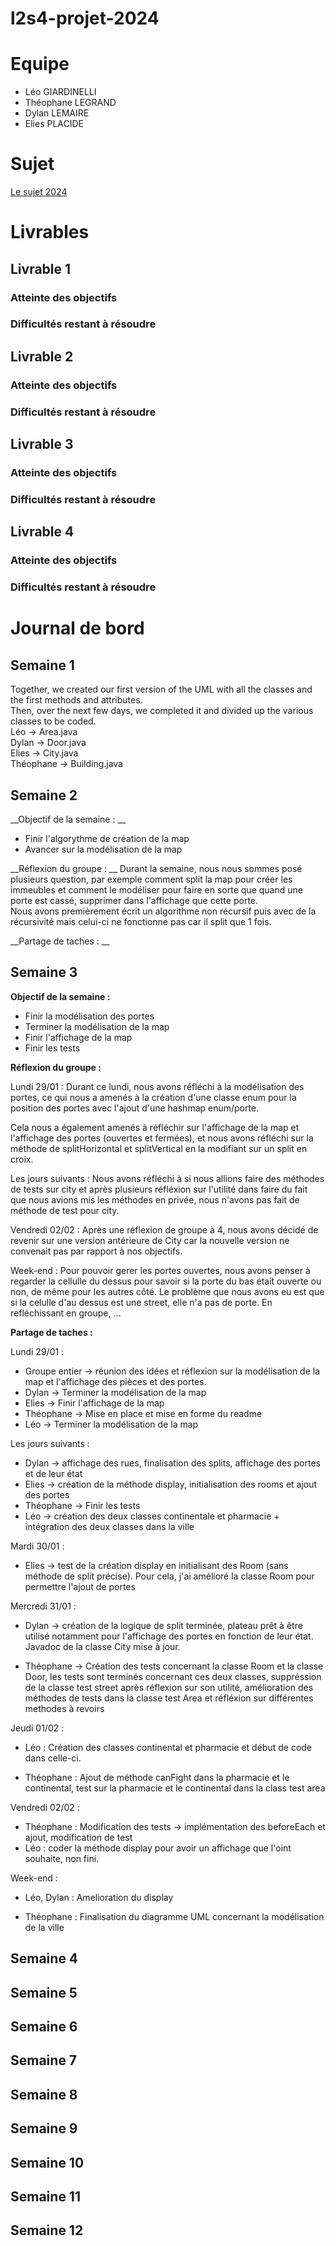 # l2s4-projet-2024

# Equipe

- Léo GIARDINELLI
- Théophane LEGRAND
- Dylan LEMAIRE
- Elies PLACIDE

# Sujet

[Le sujet 2024](https://www.fil.univ-lille.fr/~varre/portail/l2s4-projet/sujet2024.pdf)

# Livrables

## Livrable 1

### Atteinte des objectifs

### Difficultés restant à résoudre

## Livrable 2

### Atteinte des objectifs

### Difficultés restant à résoudre

## Livrable 3

### Atteinte des objectifs

### Difficultés restant à résoudre

## Livrable 4

### Atteinte des objectifs

### Difficultés restant à résoudre

# Journal de bord

## Semaine 1
Together, we created our first version of the UML with all the classes and the first methods and attributes.  
Then, over the next few days, we completed it and divided up the various classes to be coded.  
Léo -> Area.java  
Dylan -> Door.java  
Elies -> City.java  
Théophane -> Building.java  

## Semaine 2
__Objectif de la semaine : __ 
- Finir l'algorythme de création de la map
- Avancer sur la modélisation de la map

__Réflexion du groupe :  __
Durant la semaine, nous nous sommes posé plusieurs question, par exemple comment split la map pour créer les immeubles et comment le modéliser pour faire en sorte que quand une porte est cassé, supprimer dans l'affichage que cette porte.  
Nous avons premièrement écrit un algorithme non récursif puis avec de la récursivité mais celui-ci ne fonctionne pas car il split que 1 fois.  


__Partage de taches : __  


## Semaine 3
__Objectif de la semaine :__  
- Finir la modélisation des portes
- Terminer la modélisation de la map
- Finir l'affichage de la map
- Finir les tests

__Réflexion du groupe :__  

Lundi 29/01 :
Durant ce lundi, nous avons réfléchi à la modélisation des portes, ce qui nous a amenés à la création d'une classe enum pour la position des portes avec l'ajout d'une hashmap enum/porte.

Cela nous a également amenés à réfléchir sur l'affichage de la map et l'affichage des portes (ouvertes et fermées), et nous avons réfléchi sur la méthode de splitHorizontal et splitVertical en la modifiant sur un split en croix.

Les jours suivants :
Nous avons réfléchi à si nous allions faire des méthodes de tests sur city et après plusieurs réfléxion sur l'utilité dans faire du fait que nous avions mis les méthodes en privée, nous n'avons pas fait de méthode de test pour city.

Vendredi 02/02 :
Après une réflexion de groupe à 4, nous avons décidé de revenir sur une version antérieure de City car la nouvelle version ne convenait pas par rapport à nos objectifs.

Week-end :
Pour pouvoir gerer les portes ouvertes, nous avons penser à regarder la cellulle du dessus pour savoir si la porte du bas était ouverte ou non, de même pour les autres côté. Le problème que nous avons eu est que si la celulle d'au dessus est une street, elle n'a pas de porte. 
En refléchissant en groupe, ...

__Partage de taches :__

Lundi 29/01 :
- Groupe entier -> réunion des idées et réflexion sur la modélisation de la map et l'affichage des pièces et des portes.
- Dylan -> Terminer la modélisation de la map
- Elies -> Finir l'affichage de la map
- Théophane -> Mise en place et mise en forme du readme
- Léo -> Terminer la modélisation de la map

Les jours suivants :
    
- Dylan -> affichage des rues, finalisation des splits, affichage des portes et de leur état 
- Elies -> création de la méthode display, initialisation des rooms et ajout des portes
- Théophane -> Finir les tests
- Léo -> création des deux classes continentale et pharmacie + intégration des deux classes dans la ville

Mardi 30/01 :
    
- Elies -> test de la création display en initialisant des Room (sans méthode de split précise). Pour cela, j'ai amélioré la classe Room pour permettre l'ajout de portes 
   
Mercredi 31/01 :
    
- Dylan -> création de la logique de split terminée, plateau prêt à être utilisé notamment pour l'affichage des portes en fonction de leur état. Javadoc de la classe City mise à jour.

- Théophane -> Création des tests concernant la classe Room et la classe Door, les tests sont terminés concernant ces deux classes, suppréssion de la classe test street après réflexion sur son utilité, amélioration des méthodes de tests dans la classe test Area et réfléxion sur différentes methodes à revoirs

Jeudi 01/02 :

- Léo : Création des classes continental et pharmacie et début de code dans celle-ci.

- Théophane : Ajout de méthode canFight dans la pharmacie et le continental, test sur la pharmacie et le continental dans la class test area 

Vendredi 02/02 :

- Théophane : Modification des tests -> implémentation des beforeEach et ajout, modification de test 
- Léo : coder la méthode display pour avoir un affichage que l'oint souhaite, non fini.

Week-end :
- Léo, Dylan : Amelioration du display

- Théophane : Finalisation du diagramme UML concernant la modélisation de la ville

## Semaine 4

## Semaine 5

## Semaine 6

## Semaine 7

## Semaine 8

## Semaine 9

## Semaine 10

## Semaine 11

## Semaine 12
